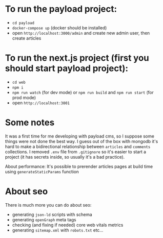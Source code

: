 # To run the payload project:

- `cd payload`
- `docker-compose up` (docker should be installed)
- open `http://localhost:3000/admin` and create new admin user, then create articles

# To run the next.js project (first you should start payload project):

- `cd web`
- `npm i`
- `npm run watch` (for dev mode) or `npm run build` and `npm run start` (for prod mode)
- open `http://localhost:3001`

# Some notes

It was a first time for me developing with payload cms, so I suppose some things were not done the best way.
I guess out of the box with mongodb it's hard to make a bidirectional relationship between `articles` and `comments` collections.
I removed `.env` file from `.gitignore` so it's easier to start a project (it has secrets inside, so usually it's a bad practice).

About performance:
It's possible to prerender articles pages at build time using `generateStaticParams` function

# About seo

There is much more you can do about seo:

- generating `json-ld` scripts with schema
- generating `openGraph` meta tags
- checking (and fixing if needed) core web vitals metrics
- generating `sitemap.xml` with `robots.txt`
  etc...
